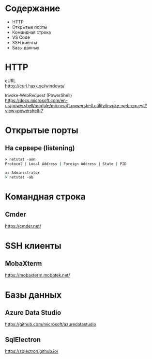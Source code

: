 
# Содержание
* HTTP
* Открытые порты
* Командная строка
* VS Code
* SSH киенты
* Базы данных
# HTTP
cURL  
https://curl.haxx.se/windows/

Invoke-WebRequest (PowerShell)  
https://docs.microsoft.com/en-us/powershell/module/microsoft.powershell.utility/invoke-webrequest?view=powershell-7
# Открытые порты
## На сервере (listening)
```cmd
> netstat -aon
Protocol | Local Address | Foreign Address | State | PID

as Administrator
> netstat -ab 
```
# Командная строка
## Cmder
https://cmder.net/

# SSH клиенты
## MobaXterm
https://mobaxterm.mobatek.net/
# Базы данных
## Azure Data Studio
https://github.com/microsoft/azuredatastudio
## SqlElectron
https://sqlectron.github.io/
